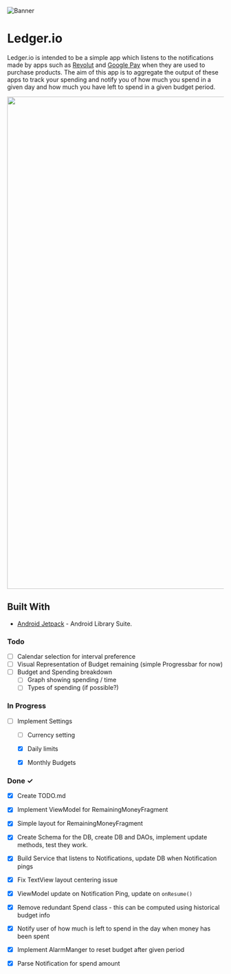 ![Banner](https://i.imgur.com/tQSFtUw.png)
# Ledger.io

Ledger.io is intended to be a simple app which listens to the notifications made by apps such as [Revolut](www.revolut.com) and [Google Pay](www.pay.google.com) when they are used to purchase products. The aim of this app is to
aggregate the output of these apps to track your spending and notify you of how much you spend in a given day
and how much you have left to spend in a given budget period.

<p align="center">
  <img width="640" height="1142" src="https://i.imgur.com/EMBex7b.gif">
</p>

## Built With

* [Android Jetpack]([https://developer.android.com/jetpack](https://developer.android.com/jetpack)) - Android Library Suite.

### Todo

- [ ] Calendar selection for interval preference
- [ ] Visual Representation of Budget remaining (simple Progressbar for now)
- [ ] Budget and Spending breakdown
	- [ ] Graph showing spending / time
	- [ ] Types of spending (if possible?)

### In Progress
- [ ] Implement Settings
	- [ ] Currency setting
	- [X] Daily limits
	- [x] Monthly Budgets



### Done ✓

- [x] Create TODO.md
- [x] Implement ViewModel for RemainingMoneyFragment
- [x] Simple layout for RemainingMoneyFragment
- [x] Create Schema for the DB, create DB and DAOs, implement update methods, test they work.
- [x] Build Service that listens to Notifications, update DB when Notification pings
- [x] Fix TextView layout centering issue
- [x] ViewModel update on Notification Ping, update on `onResume()`
- [x] Remove redundant Spend class - this can be computed using historical budget info
- [x] Notify user of how much is left to spend in the day when money has been spent
- [x] Implement AlarmManger to reset budget after given period
- [X] Parse Notification for spend amount

